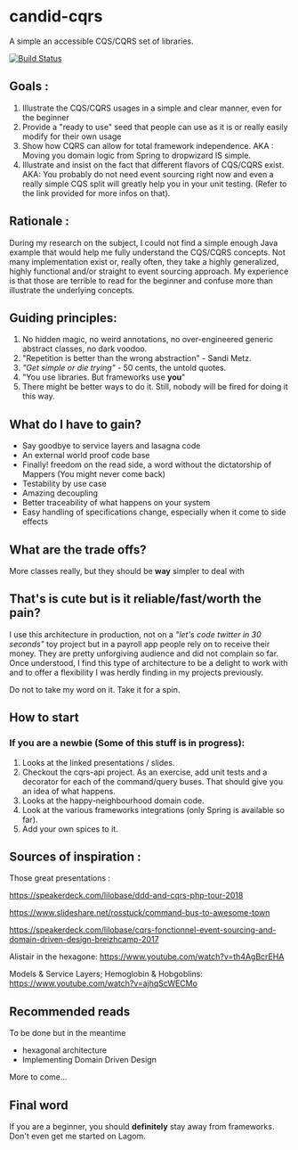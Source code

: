 # candid-cqrs

A simple an accessible CQS/CQRS set of libraries.

[![Build Status](https://github.com/barsifedron/candid-cqrs/workflows/CI/badge.svg)](https://github.com/barsifedron/candid-cqrs/actions)

## Goals :
1. Illustrate the CQS/CQRS usages in a simple and clear manner, even for the beginner
2. Provide a "ready to use" seed that people can use as it is or really easily modify for their own usage
3. Show how CQRS can allow for total framework independence. AKA :  Moving you domain logic from Spring to dropwizard IS simple.
4. Illustrate and insist on the fact that different flavors of CQS/CQRS exist. AKA: You probably do not need event sourcing right now and even a really simple CQS split will greatly help you in your unit testing. (Refer to the link provided for more infos on that).

## Rationale :
During my research on the subject, I could not find a simple enough Java example that would help me fully understand the CQS/CQRS concepts.
Not many implementation exist or, really often, they take a highly generalized, highly functional and/or straight to event sourcing approach. 
My experience is that those are terrible to read for the beginner and confuse more than illustrate the underlying concepts.

## Guiding principles:
1. No hidden magic, no weird annotations, no over-engineered generic abstract classes, no dark voodoo.
2. "Repetition is better than the wrong abstraction" - Sandi Metz.
3. _"Get simple or die trying"_ - 50 cents, the untold quotes.
4. "You use libraries. But frameworks use __you__"
5. There might be better ways to do it. Still, nobody will be fired for doing it this way.

## What do I have to gain?

- Say goodbye to service layers and lasagna code
- An external world proof code base
- Finally! freedom on the read side, a word without the dictatorship of Mappers (You might never come back)
- Testability by use case
- Amazing decoupling
- Better traceability of what happens on your system
- Easy handling of specifications change, especially when it come to side effects


## What are the trade offs?
More classes really, but they should be **way** simpler to deal with

## That's is cute but is it reliable/fast/worth the pain?
I use this architecture in production, not on a _"let's code twitter in 30 seconds"_ toy project but in a payroll app people rely on to receive their money.
They are pretty unforgiving audience and did not complain so far.
Once understood, I find this type of architecture to be a delight to work with and to offer a flexibility I was herdly finding in my projects previously.

Do not to take my word on it. Take it for a spin.

## How to start

### If you are a newbie (Some of this stuff is in progress):
 1. Looks at the linked presentations / slides.
 2. Checkout the cqrs-api project. As an exercise, add unit tests and a decorator for each of the command/query buses. That should give you an idea of what happens.
 4. Looks at the happy-neighbourhood  domain code.
 5. Look at the various frameworks integrations (only Spring is available so far).
 6. Add your own spices to it.


## Sources of inspiration :

Those great presentations : 

https://speakerdeck.com/lilobase/ddd-and-cqrs-php-tour-2018

https://www.slideshare.net/rosstuck/command-bus-to-awesome-town

https://speakerdeck.com/lilobase/cqrs-fonctionnel-event-sourcing-and-domain-driven-design-breizhcamp-2017

Alistair in the hexagone: https://www.youtube.com/watch?v=th4AgBcrEHA

Models & Service Layers; Hemoglobin & Hobgoblins:
https://www.youtube.com/watch?v=ajhqScWECMo

## Recommended reads

To be done but in the meantime

- hexagonal architecture
- Implementing Domain Driven Design

More to come...


## Final word

If you are a beginner, you should __definitely__ stay away from frameworks. Don't even get me started on Lagom.

